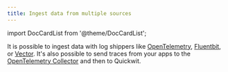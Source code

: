 ```yaml
---
title: Ingest data from multiple sources
---
```


import DocCardList from '@theme/DocCardList';

<DocCardList />

It is possible to ingest data with log shippers like [OpenTelemetry](../log-management/overview.md), [Fluentbit](../../quickwit/fluentbit-logs.yaml), or [Vector](../../quickwit/vector-otel-logs.yaml). It's also possible to send traces from your apps to the [OpenTelemetry Collector](../../quickwit/otel-collector-traces.yaml) and then to Quickwit.
